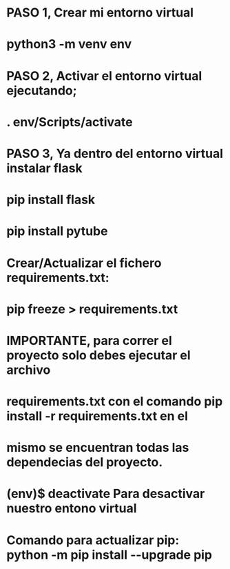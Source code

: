 # PASO 1, Crear mi entorno virtual
#  python3 -m venv env

# PASO 2, Activar el entorno virtual ejecutando;
#  . env/Scripts/activate  
 
# PASO 3, Ya dentro del entorno virtual instalar flask
#  pip install flask 
#  pip install pytube


# Crear/Actualizar el fichero requirements.txt:
# pip freeze > requirements.txt

# IMPORTANTE, para correr el proyecto solo debes ejecutar el archivo
# requirements.txt con el comando pip install -r requirements.txt en el 
# mismo se encuentran todas las dependecias del proyecto.

# (env)$ deactivate   Para desactivar nuestro entono virtual
 
# Comando para actualizar pip: python -m pip install --upgrade pip